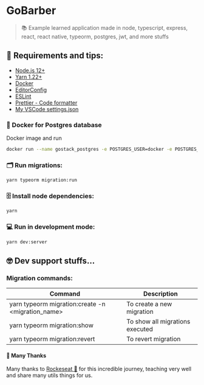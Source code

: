 # GoBarber

> 📚 Example learned application made in node, typescript, express, react, react native, typeorm, postgres, jwt, and more stuffs

## 📌 Requirements and tips:

- [Node.js 12+](https://nodejs.org/en/)
- [Yarn 1.22+](https://yarnpkg.com/)
- [Docker](https://docs.docker.com/docker-for-windows/install/)
- [EditorConfig](https://marketplace.visualstudio.com/items?itemName=EditorConfig.EditorConfig)
- [ESLint](https://marketplace.visualstudio.com/items?itemName=dbaeumer.vscode-eslint)
- [Prettier - Code formatter](https://marketplace.visualstudio.com/items?itemName=esbenp.prettier-vscod)
- [My VSCode settings.json](https://gist.github.com/rafaelpivatto/b4d77ca681941d68ceed6f1c7ca12c3f)

### 🐳 Docker for Postgres database

Docker  image and run
```bash
docker run --name gostack_postgres -e POSTGRES_USER=docker -e POSTGRES_PASSWORD=docker -p 5432:5432 -d postgres
```

### 🗂 Run migrations:

```bash
yarn typeorm migration:run
```

### 🗄 Install node dependencies:

```bash
yarn
```

### 💻 Run in development mode:

```bash
yarn dev:server
```

## 🤓 Dev support stuffs...

### Migration commands:

| Command | Description |
| ------- | ----------- |
| yarn typeorm migration:create -n <migration_name> | To create a new migration |
| yarn typeorm migration:show | To show all migrations executed |
| yarn typeorm migration:revert | To revert migration |


#### 🎉 Many Thanks

Many thanks to [Rockeseat 🚀](https://rocketseat.com.br/) for this incredible journey, teaching very well and share many utils things for us.
